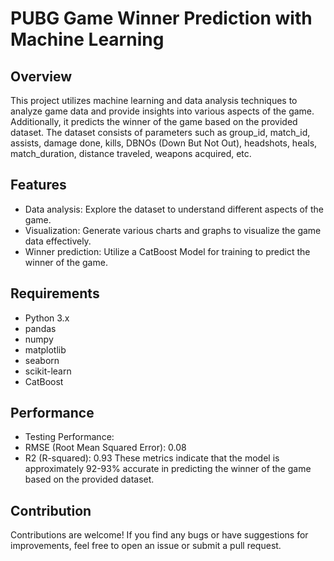 # PUBG Game Winner Prediction with Machine Learning

## Overview
This project utilizes machine learning and data analysis techniques to analyze game data and provide insights into various aspects of the game. Additionally, it predicts the winner of the game based on the provided dataset. The dataset consists of parameters such as group_id, match_id, assists, damage done, kills, DBNOs (Down But Not Out), headshots, heals, match_duration, distance traveled, weapons acquired, etc.

## Features
- Data analysis: Explore the dataset to understand different aspects of the game.
- Visualization: Generate various charts and graphs to visualize the game data effectively.
- Winner prediction: Utilize a CatBoost Model for training to predict the winner of the game.

## Requirements
- Python 3.x
- pandas
- numpy
- matplotlib
- seaborn
- scikit-learn
- CatBoost

## Performance
- Testing Performance:
- RMSE (Root Mean Squared Error): 0.08
- R2 (R-squared): 0.93
These metrics indicate that the model is approximately 92-93% accurate in predicting the winner of the game based on the provided dataset.

## Contribution
Contributions are welcome! If you find any bugs or have suggestions for improvements, feel free to open an issue or submit a pull request.
